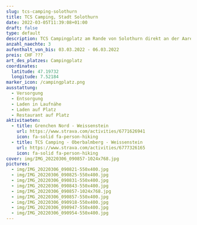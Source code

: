 ```yaml
---
slug: tcs-camping-solothurn
title: TCS Camping, Stadt Solothurn
date: 2022-03-05T11:39:08+01:00
draft: false
type: default
description: TCS Campingplatz am Rande von Solothurn direkt an der Aare. Der Platz ist ganzjährig geöffnet. Perfekt für eine Wanderung auf den Weissenstein.
anzahl_naechte: 3
aufenthalt_von_bis: 03.03.2022 - 06.03.2022
preis: CHF ???
art_des_platzes: Campingplatz
coordinates:
  latitude: 47.19732
  longitude: 7.52184
marker_icon: /campingplatz.png
ausstattung:
  - Versorgung
  - Entsorgung
  - Laden in Laufnähe
  - Laden auf Platz
  - Restaurant auf Platz
aktivitaeten:
  - title: Grenchen Nord - Weissenstein
    url: https://www.strava.com/activities/6771626941
    icon: fa-solid fa-person-hiking
  - title: TCS Camping - Oberbalmberg - Weissenstein
    url: https://www.strava.com/activities/6777326165
    icon: fa-solid fa-person-hiking
cover: img/IMG_20220306_090857-1024x768.jpg
pictures:
  - img/IMG_20220306_090821-550x400.jpg
  - img/IMG_20220306_090825-550x400.jpg
  - img/IMG_20220306_090831-550x400.jpg
  - img/IMG_20220306_090843-550x400.jpg
  - img/IMG_20220306_090857-1024x768.jpg
  - img/IMG_20220306_090857-550x400.jpg
  - img/IMG_20220306_090918-550x400.jpg
  - img/IMG_20220306_090947-550x400.jpg
  - img/IMG_20220306_090954-550x400.jpg
---
```

